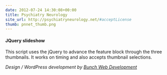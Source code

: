 ```yaml
---
date: 2012-07-24 14:30:08+00:00
title: Psychiatry Neurology
site_url: http://psychiatryneurology.net/#acceptLicense
thumb: pnnet_thumb.png
---
```


#### JQuery slideshow

This script uses the jQuery to advance the feature block through the three thumbnails. It works on timing and also accepts thumbnail selections.

_Design / WordPress development by [Bunch Web Development](http://bunchwebdevelopment.com/index.php)_




